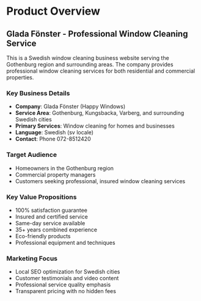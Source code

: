 # Product Overview

## Glada Fönster - Professional Window Cleaning Service

This is a Swedish window cleaning business website serving the Gothenburg region and surrounding areas. The company provides professional window cleaning services for both residential and commercial properties.

### Key Business Details
- **Company**: Glada Fönster (Happy Windows)
- **Service Area**: Gothenburg, Kungsbacka, Varberg, and surrounding Swedish cities
- **Primary Services**: Window cleaning for homes and businesses
- **Language**: Swedish (sv locale)
- **Contact**: Phone 072-8512420

### Target Audience
- Homeowners in the Gothenburg region
- Commercial property managers
- Customers seeking professional, insured window cleaning services

### Key Value Propositions
- 100% satisfaction guarantee
- Insured and certified service
- Same-day service available
- 35+ years combined experience
- Eco-friendly products
- Professional equipment and techniques

### Marketing Focus
- Local SEO optimization for Swedish cities
- Customer testimonials and video content
- Professional service quality emphasis
- Transparent pricing with no hidden fees